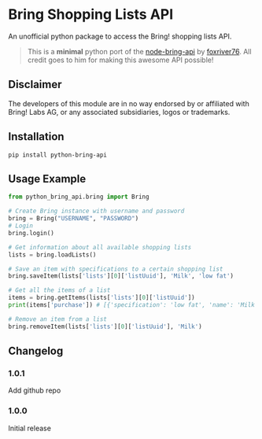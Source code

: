 # Bring Shopping Lists API
An unofficial python package to access the Bring! shopping lists API.

> This is a **minimal** python port of the [node-bring-api](https://github.com/foxriver76/node-bring-api) by [foxriver76](https://github.com/foxriver76). All credit goes to him for making this awesome API possible!

## Disclaimer
The developers of this module are in no way endorsed by or affiliated with Bring! Labs AG, or any associated subsidiaries, logos or trademarks.

## Installation
```pip install python-bring-api```

## Usage Example
```python
from python_bring_api.bring import Bring

# Create Bring instance with username and password
bring = Bring("USERNAME", "PASSWORD")
# Login
bring.login()

# Get information about all available shopping lists
lists = bring.loadLists()

# Save an item with specifications to a certain shopping list
bring.saveItem(lists['lists'][0]['listUuid'], 'Milk', 'low fat')

# Get all the items of a list
items = bring.getItems(lists['lists'][0]['listUuid'])
print(items['purchase']) # [{'specification': 'low fat', 'name': 'Milk'}]

# Remove an item from a list
bring.removeItem(lists['lists'][0]['listUuid'], 'Milk')
```

## Changelog
### 1.0.1
Add github repo
### 1.0.0 
Initial release